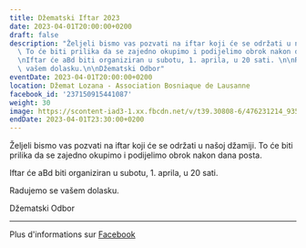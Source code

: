 ```yaml
---
title: Džematski Iftar 2023
date: 2023-04-01T20:00:00+0200
draft: false
description: "Željeli bismo vas pozvati na iftar koji će se održati u našoj džamiji.\
  \ To će biti prilika da se zajedno okupimo i podijelimo obrok nakon dana posta.\n\
  \nIftar će aBd biti organiziran u subotu, 1. aprila, u 20 sati. \n\nRadujemo se\
  \ vašem dolasku.\n\nDžematski Odbor"
eventDate: 2023-04-01T20:00:00+0200
location: Džemat Lozana - Association Bosniaque de Lausanne
facebook_id: '237150915441087'
weight: 30
image: https://scontent-iad3-1.xx.fbcdn.net/v/t39.30808-6/476231214_935500385377228_3500090740640109385_n.jpg?_nc_cat=101&ccb=1-7&_nc_sid=9e60e4&_nc_ohc=rxET_zFgD_AQ7kNvwE7a6nB&_nc_oc=AdmpUJlxMLQDNmkRv6h1bp-D_qXl6cdR-drtJW2yJr8HA2JIw4xZuglB57LHND6vJeo&_nc_zt=23&_nc_ht=scontent-iad3-1.xx&edm=ABTKTjYEAAAA&_nc_gid=SbeYgL6leqaPKLTlyX7Xlg&oh=00_AfI1cQ77hE9LsTwzwkEKuizPh--PDVRuUa0poBe1RjeHMQ&oe=682892DA
endDate: 2023-04-01T23:30:00+0200
---
```


Željeli bismo vas pozvati na iftar koji će se održati u našoj džamiji. To će biti prilika da se zajedno okupimo i podijelimo obrok nakon dana posta.

Iftar će aBd biti organiziran u subotu, 1. aprila, u 20 sati. 

Radujemo se vašem dolasku.

Džematski Odbor

---

Plus d'informations sur [Facebook](https://facebook.com/events/237150915441087)